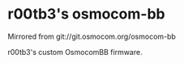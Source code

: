 # r00tb3's osmocom-bb
Mirrored from git://git.osmocom.org/osmocom-bb

r00tb3's custom OsmocomBB firmware.
